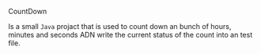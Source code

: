 CountDown 

Is a small `Java` projact that is used to count down an bunch of hours, minutes and seconds 
ADN write the current status of the count into an test file. 